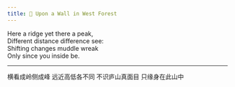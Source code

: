```yaml
---
title: 🌳 Upon a Wall in West Forest
---
```


Here a ridge yet there a peak,<br>
Different distance difference see:<br>
Shifting changes muddle wreak<br>
Only since you inside be.

---

横看成岭侧成峰
远近高低各不同
不识庐山真面目
只缘身在此山中